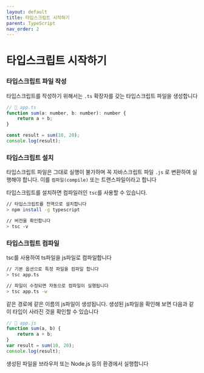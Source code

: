 ```yaml
---
layout: default
title: 타입스크립트 시작하기
parent: TypeScript
nav_order: 2
---
```


# 타입스크립트 시작하기

### 타입스크립트 파일 작성

타입스크립트를 작성하기 위해서는 `.ts` 확장자를 갖는 타입스크립트 파일을 생성합니다

```jsx
// 📁 app.ts
function sum(a: number, b: number): number {
    return a + b;
}

const result = sum(10, 20);
console.log(result);
```

### 타입스크립트 설치

타입스크립트 파일은 그대로 실행이 불가하며 꼭 자바스크립트 파일 `.js` 로 변환하여 실행해야 합니다. 이를 `컴파일(compile)` 또는 트랜스파일이라고 합니다

타입스크립트를 설치하면 컴파일러인 `tsc`를 사용할 수 있습니다.

```bash
// 타입스크립트를 전역으로 설치합니다
> npm install -g typescript

// 버전을 확인합니다
> tsc -v
```

### 타입스크립트 컴파일

tsc를 사용하여 ts파일을 js파일로 컴파일합니다

```bash
// 기본 옵션으로 특정 파일을 컴파일 합니다
> tsc app.ts

// 파일이 수정되면 자동으로 컴파일이 실행됩니다
> tsc app.ts -w
```

같은 경로에 같은 이름의 js파일이 생성됩니다. 생성된 js파일을 확인해 보면 다음과 같이 타입이 사라진 것을 확인할 수 있습니다

```jsx
// 📁 app.js
function sum(a, b) {
    return a + b;
}
var result = sum(10, 20);
console.log(result);
```

생성된 파일을 브라우저 또는 Node.js 등의 환경에서 실행합니다